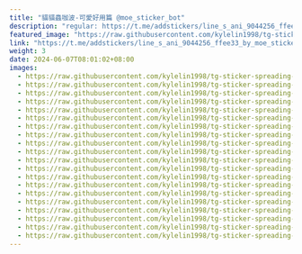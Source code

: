 ```yaml
---
title: "貓貓蟲咖波-可愛好用篇 @moe_sticker_bot"
description: "regular: https://t.me/addstickers/line_s_ani_9044256_ffee33_by_moe_sticker_bot"
featured_image: "https://raw.githubusercontent.com/kylelin1998/tg-sticker-spreading-worldwide-images/main/img/5a95b61a-60ae-4fda-9850-bc21ea38b376.jpg"
link: "https://t.me/addstickers/line_s_ani_9044256_ffee33_by_moe_sticker_bot"
weight: 3
date: 2024-06-07T08:01:02+08:00
images:
  - https://raw.githubusercontent.com/kylelin1998/tg-sticker-spreading-worldwide-images/main/img/5a95b61a-60ae-4fda-9850-bc21ea38b376.jpg
  - https://raw.githubusercontent.com/kylelin1998/tg-sticker-spreading-worldwide-images/main/img/ebd7cf59-105a-4253-923b-c3f79ff0a0d9.jpg
  - https://raw.githubusercontent.com/kylelin1998/tg-sticker-spreading-worldwide-images/main/img/6ddfc6e3-2a9f-4eef-bffc-904b2f6118bc.jpg
  - https://raw.githubusercontent.com/kylelin1998/tg-sticker-spreading-worldwide-images/main/img/6589ca1f-5390-4ba1-b5fc-898a41b51592.jpg
  - https://raw.githubusercontent.com/kylelin1998/tg-sticker-spreading-worldwide-images/main/img/ecffe688-d23b-4c78-9b21-e70eb0024b5b.jpg
  - https://raw.githubusercontent.com/kylelin1998/tg-sticker-spreading-worldwide-images/main/img/b92b4935-c7b9-45a8-92f6-5946cf7cc667.jpg
  - https://raw.githubusercontent.com/kylelin1998/tg-sticker-spreading-worldwide-images/main/img/1ec17314-55b9-4ddb-8858-fc1a4ed30d69.jpg
  - https://raw.githubusercontent.com/kylelin1998/tg-sticker-spreading-worldwide-images/main/img/4a267fb4-6e5a-42d5-a1ac-8d57c75750f3.jpg
  - https://raw.githubusercontent.com/kylelin1998/tg-sticker-spreading-worldwide-images/main/img/0b0a03a9-d862-43e2-aa81-c6b9e41016f8.jpg
  - https://raw.githubusercontent.com/kylelin1998/tg-sticker-spreading-worldwide-images/main/img/9591862a-4c8c-43db-a268-6ecf8081199f.jpg
  - https://raw.githubusercontent.com/kylelin1998/tg-sticker-spreading-worldwide-images/main/img/df497f9d-8dd5-4cb1-84ec-39b4c041bd8d.jpg
  - https://raw.githubusercontent.com/kylelin1998/tg-sticker-spreading-worldwide-images/main/img/a7ca78b3-1ea3-4a0b-b382-c410c73ae8ba.jpg
  - https://raw.githubusercontent.com/kylelin1998/tg-sticker-spreading-worldwide-images/main/img/a126d0ba-f529-489c-8100-f6cb989fed00.jpg
  - https://raw.githubusercontent.com/kylelin1998/tg-sticker-spreading-worldwide-images/main/img/73997b25-e068-428b-96bc-17991f0ff56e.jpg
  - https://raw.githubusercontent.com/kylelin1998/tg-sticker-spreading-worldwide-images/main/img/6bf85a49-a093-44f4-8baa-a78fcc28ab90.jpg
  - https://raw.githubusercontent.com/kylelin1998/tg-sticker-spreading-worldwide-images/main/img/4f1cd7ed-4d5c-431b-91b1-cde3b8558ac1.jpg
  - https://raw.githubusercontent.com/kylelin1998/tg-sticker-spreading-worldwide-images/main/img/f44e1bb6-f5c2-4d2e-9a92-9595e076082a.jpg
  - https://raw.githubusercontent.com/kylelin1998/tg-sticker-spreading-worldwide-images/main/img/788839b3-9866-45b7-a254-b6b6b37262d8.jpg
  - https://raw.githubusercontent.com/kylelin1998/tg-sticker-spreading-worldwide-images/main/img/99c02d47-dbc3-40f6-b3d8-1736c07a45fe.jpg
  - https://raw.githubusercontent.com/kylelin1998/tg-sticker-spreading-worldwide-images/main/img/86f87b45-ace6-47f5-a5ba-6c1be9c926f4.jpg
---
```

